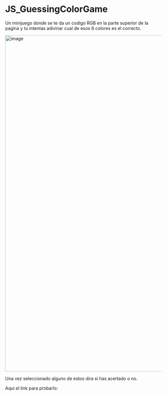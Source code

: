 # JS_GuessingColorGame

 Un minijuego donde se te da un codigo RGB en la parte superior de la pagina y tu intentas adivinar cual de esos 6 colores es el correcto.
 
<img width="1080" alt="image" src="https://user-images.githubusercontent.com/86807831/197747624-21e90560-7374-4eff-9289-bd3851e40b16.png">

Una vez seleccionado alguno de estos dira si has acertado o no.

Aqui el link para probarlo: 
